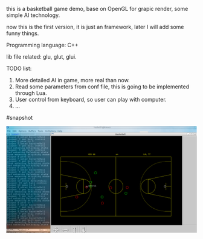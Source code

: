 this is a basketball game demo, base on OpenGL for grapic render,
some simple AI technology.

now this is the first version, it is just an framework,
later I will add some funny things.

Programming language: C++

lib file related:
glu, glut, glui.

TODO list:

1. More detailed AI in game, more real than now.
2. Read some parameters from conf file, this is going to be implemented through Lua.
3. User control from keyboard, so user can play with computer.
4. ...


#snapshot

![snapshot](https://github.com/chenyukang/Basketball_demo/blob/master/imgs/basketball.png?raw=true)
